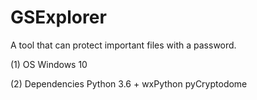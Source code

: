 # GSExplorer
A tool that can protect important files with a password.

(1) OS
   Windows 10

(2) Dependencies
   Python 3.6 +
   wxPython 
   pyCryptodome
